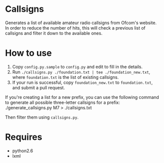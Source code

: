 Callsigns
=========

Generates a list of available amateur radio callsigns from Ofcom's
website. In order to reduce the number of hits, this will check a
previous list of callsigns and filter it down to the available ones.

How to use
==========

1. Copy `config.py.sample` to `config.py` and edit to fill in the details.
2. Run `./callsigns.py ./foundation.txt | tee ./foundation_new.txt`,
   where `foundation.txt` is the list of existing callsigns.
3. If your run is successful, copy `foundation_new.txt` to
   `foundation.txt`, and submit a pull request.

If you're creating a list for a new prefix, you can use the following
command to generate all possible three-letter callsigns for a prefix:
    ./generate_callsigns.py M7 > ./callsigns.txt

Then filter them using `callsigns.py`.

Requires
========

* python2.6
* lxml

